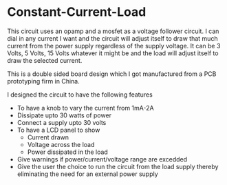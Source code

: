 # Constant-Current-Load

This circuit uses an opamp and a mosfet as a voltage follower circuit. I can dial in any current I want and the circuit will adjust itself to draw that much current from the power supply regardless of the supply voltage. It can be 3 Volts, 5 Volts, 15 Volts whatever it might be and the load will adjust itself to draw the selected current.

This is a double sided board design which I got manufactured from a PCB prototyping firm in China.

I designed the circuit to have the following features

* To have a knob to vary the current from 1mA-2A
* Dissipate upto 30 watts of power
* Connect a supply upto 30 volts
* To have a LCD panel to show 
    * Current drawn
    * Voltage across the load
    * Power dissipated in the load
* Give warnings if power/current/voltage range are excedded
* Give the user the choice to run the circuit from the load supply thereby eliminating the need for an external power supply
